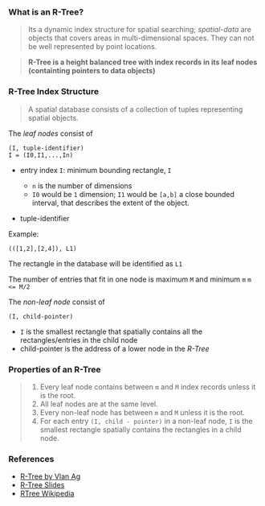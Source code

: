 ### What is an R-Tree?

> Its a dynamic index structure for spatial searching; *spatial-data* are objects that covers areas in multi-dimensional spaces. They can not be well represented by point locations.

> **R-Tree is a height balanced tree with index records in its leaf nodes (containting pointers to data objects)**

### R-Tree Index Structure

> A spatial database consists of a collection of tuples representing spatial objects.

The *leaf nodes* consist of 
```
(I, tuple-identifier)
I = (I0,I1,...,In)
```
- entry index `I`: minimum bounding rectangle, `I`
    - `n` is the number of dimensions
    - `I0` would be `1` dimension; `I1` would be `[a,b]` a close bounded interval, that describes the extent of the object.

- tuple-identifier

Example:
```
(([1,2],[2,4]), L1)
```
The rectangle in the database will be identified as `L1`

The number of entries that fit in one node is maximum `M` and minimum `m` 
`m <= M/2`

The *non-leaf node* consist of 
```
(I, child-pointer)
```
- `I` is the smallest rectangle that spatially contains all the rectangles/entries in the child node
- child-pointer is the address of a lower node in the *R-Tree*

### Properties of an R-Tree

> 1. Every leaf node contains between `m` and `M` index records unless it is the root.
> 2. All leaf nodes are at the same level.
> 3. Every non-leaf node has between `m` and `M` unless it is the root.
> 4. For each entry `(I, child - pointer)` in a non-leaf node, `I` is the smallest rectangle spatially contains the rectangles in a child node.

### References

- [R-Tree by Vlan Ag](https://www.youtube.com/watch?v=Jd8F2hVnGtQ)
- [R-Tree Slides](https://www2.cs.sfu.ca/CourseCentral/454/jpei/slides/R-Tree.pdf)
- [RTree Wikipedia](https://en.wikipedia.org/wiki/R-tree)

